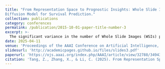 ```yaml
---
title: "From Representation Space to Prognostic Insights: Whole Slide Image Generation with Hierarchical
Diffusion Model for Survival Prediction."
collection: publications
category: conferences
permalink: /publication/2015-10-01-paper-title-number-3
excerpt: >-
  The significant variance in the number of Whole Slide Images (WSIs) per patient creates a data imbalance that leads to biased and unreliable predictions from pathology foundation models, particularly for underrepresented cases. To mitigate this, we introduce a hierarchical diffusion model that generates high-quality 'virtual slide' representations by learning from the existing dataset. This data augmentation strategy effectively corrects for bias, enhancing the overall fairness and accuracy of the model.
date: 2025-04-11
venue: 'Proceedings of the AAAI Conference on Artificial Intelligence, 39(7), 7329-7337.'
slidesurl: 'http://academicpages.github.io/files/slides3.pdf'
paperurl: 'https://ojs.aaai.org/index.php/AAAI/article/view/32788/34943'
citation: 'Tang, Z., Zhang, X., & Li, C. (2025). From Representation Space to Prognostic Insights: Whole Slide Image Generation with Hierarchical Diffusion Model for Survival Prediction. Proceedings of the AAAI Conference on Artificial Intelligence, 39(7), 7329-7337. https://doi.org/10.1609/aaai.v39i7.32788'
---
```

